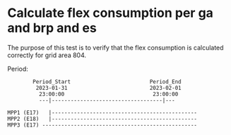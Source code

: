 # Calculate flex consumption per ga and brp and es

The purpose of this test is to verify that the flex consumption is calculated correctly for
grid area 804.

Period:

            Period_Start                         Period_End
             2023-01-31                          2023-02-01
              23:00:00                            23:00:00
              ---|-----------------------------------|---
        
    MPP1 (E17)   |----------------------------------------------
    MPP2 (E18)   |----------------------------------------------
    MPP3 (E17) -------------------------------------------------
